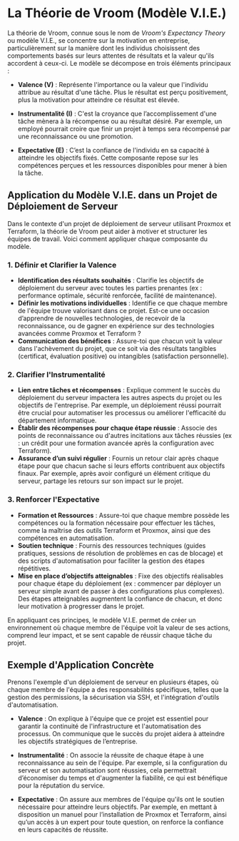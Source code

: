 # La Théorie de Vroom (Modèle V.I.E.)

La théorie de Vroom, connue sous le nom de *Vroom's Expectancy Theory* ou modèle V.I.E., se concentre sur la motivation en entreprise, particulièrement sur la manière dont les individus choisissent 
des comportements basés sur leurs attentes de résultats et la valeur qu'ils accordent à ceux-ci. Le modèle se décompose en trois éléments principaux :

- **Valence (V)** : Représente l'importance ou la valeur que l'individu attribue au résultat d'une tâche. Plus le résultat est perçu positivement, plus la motivation pour atteindre ce résultat est 
élevée.

- **Instrumentalité (I)** : C'est la croyance que l’accomplissement d'une tâche mènera à la récompense ou au résultat désiré. Par exemple, un employé pourrait croire que finir un projet à temps sera 
récompensé par une reconnaissance ou une promotion.

- **Expectative (E)** : C’est la confiance de l'individu en sa capacité à atteindre les objectifs fixés. Cette composante repose sur les compétences perçues et les ressources disponibles pour mener 
à bien la tâche.

## Application du Modèle V.I.E. dans un Projet de Déploiement de Serveur

Dans le contexte d'un projet de déploiement de serveur utilisant Proxmox et Terraform, la théorie de Vroom peut aider à motiver et structurer les équipes de travail. Voici comment appliquer chaque 
composante du modèle.

### 1. Définir et Clarifier la **Valence**
   - **Identification des résultats souhaités** : Clarifie les objectifs de déploiement du serveur avec toutes les parties prenantes (ex : performance optimale, sécurité renforcée, facilité de 
maintenance).
   - **Définir les motivations individuelles** : Identifie ce que chaque membre de l'équipe trouve valorisant dans ce projet. Est-ce une occasion d’apprendre de nouvelles technologies, de recevoir 
de la reconnaissance, ou de gagner en expérience sur des technologies avancées comme Proxmox et Terraform ?
   - **Communication des bénéfices** : Assure-toi que chacun voit la valeur dans l'achèvement du projet, que ce soit via des résultats tangibles (certificat, évaluation positive) ou intangibles 
(satisfaction personnelle).

### 2. Clarifier l'**Instrumentalité**
   - **Lien entre tâches et récompenses** : Explique comment le succès du déploiement du serveur impactera les autres aspects du projet ou les objectifs de l'entreprise. Par exemple, un déploiement 
réussi pourrait être crucial pour automatiser les processus ou améliorer l'efficacité du département informatique.
   - **Établir des récompenses pour chaque étape réussie** : Associe des points de reconnaissance ou d'autres incitations aux tâches réussies (ex : un crédit pour une formation avancée après la 
configuration avec Terraform).
   - **Assurance d’un suivi régulier** : Fournis un retour clair après chaque étape pour que chacun sache si leurs efforts contribuent aux objectifs finaux. Par exemple, après avoir configuré un 
élément critique du serveur, partage les retours sur son impact sur le projet.

### 3. Renforcer l'**Expectative**
   - **Formation et Ressources** : Assure-toi que chaque membre possède les compétences ou la formation nécessaire pour effectuer les tâches, comme la maîtrise des outils Terraform et Proxmox, ainsi 
que des compétences en automatisation.
   - **Soutien technique** : Fournis des ressources techniques (guides pratiques, sessions de résolution de problèmes en cas de blocage) et des scripts d'automatisation pour faciliter la gestion des 
étapes répétitives.
   - **Mise en place d’objectifs atteignables** : Fixe des objectifs réalisables pour chaque étape du déploiement (ex : commencer par déployer un serveur simple avant de passer à des configurations 
plus complexes). Des étapes atteignables augmentent la confiance de chacun, et donc leur motivation à progresser dans le projet.

En appliquant ces principes, le modèle V.I.E. permet de créer un environnement où chaque membre de l'équipe voit la valeur de ses actions, comprend leur impact, et se sent capable de réussir chaque 
tâche du projet.

## Exemple d'Application Concrète

Prenons l'exemple d'un déploiement de serveur en plusieurs étapes, où chaque membre de l'équipe a des responsabilités spécifiques, telles que la gestion des permissions, la sécurisation via SSH, et 
l'intégration d'outils d'automatisation.

- **Valence** : On explique à l'équipe que ce projet est essentiel pour garantir la continuité de l'infrastructure et l'automatisation des processus. On communique que le succès du projet aidera à 
atteindre les objectifs stratégiques de l’entreprise.

- **Instrumentalité** : On associe la réussite de chaque étape à une reconnaissance au sein de l'équipe. Par exemple, si la configuration du serveur et son automatisation sont réussies, cela 
permettrait d’économiser du temps et d'augmenter la fiabilité, ce qui est bénéfique pour la réputation du service.

- **Expectative** : On assure aux membres de l'équipe qu'ils ont le soutien nécessaire pour atteindre leurs objectifs. Par exemple, en mettant à disposition un manuel pour l’installation de Proxmox 
et Terraform, ainsi qu’un accès à un expert pour toute question, on renforce la confiance en leurs capacités de réussite.

